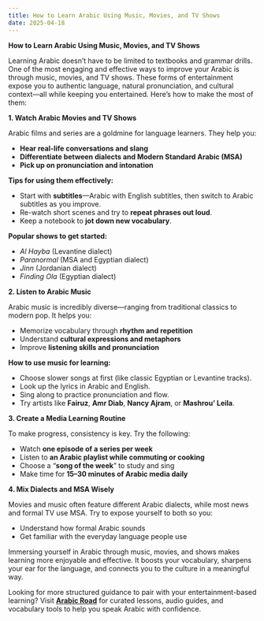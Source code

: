 ```yaml
---
title: How to Learn Arabic Using Music, Movies, and TV Shows
date: 2025-04-18
---
```


**How to Learn Arabic Using Music, Movies, and TV Shows**

Learning Arabic doesn’t have to be limited to textbooks and grammar drills. One of the most engaging and effective ways to improve your Arabic is through music, movies, and TV shows. These forms of entertainment expose you to authentic language, natural pronunciation, and cultural context—all while keeping you entertained. Here’s how to make the most of them:

**1. Watch Arabic Movies and TV Shows**

Arabic films and series are a goldmine for language learners. They help you:

- **Hear real-life conversations and slang**
- **Differentiate between dialects and Modern Standard Arabic (MSA)**
- **Pick up on pronunciation and intonation**

**Tips for using them effectively:**

- Start with **subtitles**—Arabic with English subtitles, then switch to Arabic subtitles as you improve.
- Re-watch short scenes and try to **repeat phrases out loud**.
- Keep a notebook to **jot down new vocabulary**.

**Popular shows to get started:**

- _Al Hayba_ (Levantine dialect)
- _Paranormal_ (MSA and Egyptian dialect)
- _Jinn_ (Jordanian dialect)
- _Finding Ola_ (Egyptian dialect)

**2. Listen to Arabic Music**

Arabic music is incredibly diverse—ranging from traditional classics to modern pop. It helps you:

- Memorize vocabulary through **rhythm and repetition**
- Understand **cultural expressions and metaphors**
- Improve **listening skills and pronunciation**

**How to use music for learning:**

- Choose slower songs at first (like classic Egyptian or Levantine tracks).
- Look up the lyrics in Arabic and English.
- Sing along to practice pronunciation and flow.
- Try artists like **Fairuz**, **Amr Diab**, **Nancy Ajram**, or **Mashrou’ Leila**.

**3. Create a Media Learning Routine**

To make progress, consistency is key. Try the following:

- Watch **one episode of a series per week**
- Listen to **an Arabic playlist while commuting or cooking**
- Choose a “**song of the week**” to study and sing
- Make time for **15–30 minutes of Arabic media daily**

**4. Mix Dialects and MSA Wisely**

Movies and music often feature different Arabic dialects, while most news and formal TV use MSA. Try to expose yourself to both so you:

- Understand how formal Arabic sounds
- Get familiar with the everyday language people use

Immersing yourself in Arabic through music, movies, and shows makes learning more enjoyable and effective. It boosts your vocabulary, sharpens your ear for the language, and connects you to the culture in a meaningful way.

Looking for more structured guidance to pair with your entertainment-based learning? Visit [**Arabic Road**](https://arabicroad.com) for curated lessons, audio guides, and vocabulary tools to help you speak Arabic with confidence.
